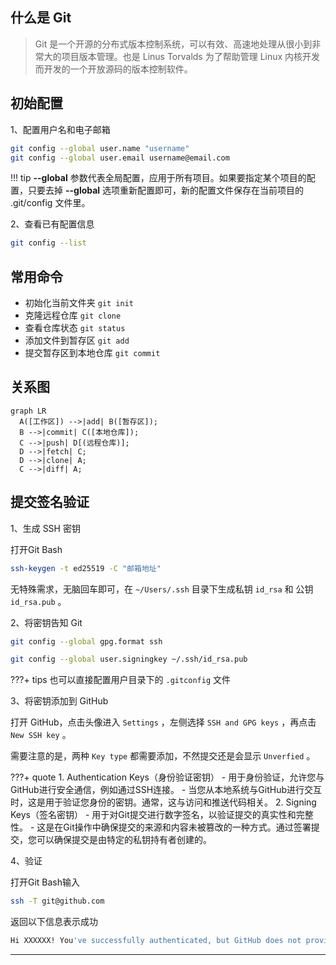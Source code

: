 ## 什么是 Git

> Git 是一个开源的分布式版本控制系统，可以有效、高速地处理从很小到非常大的项目版本管理。也是 Linus Torvalds 为了帮助管理 Linux 内核开发而开发的一个开放源码的版本控制软件。

## 初始配置

1、配置用户名和电子邮箱

```bash
git config --global user.name "username"
git config --global user.email username@email.com
```

!!! tip
	**--global** 参数代表全局配置，应用于所有项目。如果要指定某个项目的配置，只要去掉 **--global** 选项重新配置即可，新的配置文件保存在当前项目的 .git/config 文件里。

2、查看已有配置信息

```bash
git config --list
```

## 常用命令

- 初始化当前文件夹 `git init`
- 克隆远程仓库 `git clone`
- 查看仓库状态 `git status`
- 添加文件到暂存区 `git add`
- 提交暂存区到本地仓库 `git commit`

## 关系图

``` mermaid
graph LR
  A([工作区]) -->|add| B([暂存区]);
  B -->|commit| C([本地仓库]);
  C -->|push| D[(远程仓库)];
  D -->|fetch| C;
  D -->|clone| A;
  C -->|diff| A;
```

## 提交签名验证

1、生成 SSH 密钥

打开Git Bash

```bash
ssh-keygen -t ed25519 -C "邮箱地址"
```

无特殊需求，无脑回车即可，在  `~/Users/.ssh` 目录下生成私钥 `id_rsa` 和 公钥`id_rsa.pub` 。

2、将密钥告知 Git

```bash
git config --global gpg.format ssh
```

```bash
git config --global user.signingkey ~/.ssh/id_rsa.pub
```

???+ tips 
	也可以直接配置用户目录下的 `.gitconfig` 文件

3、将密钥添加到 GitHub

打开 GitHub，点击头像进入 `Settings` ，左侧选择 `SSH and GPG keys` ，再点击 `New SSH key` 。

需要注意的是，两种 `Key type` 都需要添加，不然提交还是会显示 `Unverfied` 。

???+ quote
	1. Authentication Keys（身份验证密钥）
		- 用于身份验证，允许您与GitHub进行安全通信，例如通过SSH连接。
		- 当您从本地系统与GitHub进行交互时，这是用于验证您身份的密钥。通常，这与访问和推送代码相关。
	2. Signing Keys（签名密钥）
		- 用于对Git提交进行数字签名，以验证提交的真实性和完整性。
		- 这是在Git操作中确保提交的来源和内容未被篡改的一种方式。通过签署提交，您可以确保提交是由特定的私钥持有者创建的。

4、验证

打开Git Bash输入
```bash
ssh -T git@github.com
```

返回以下信息表示成功

```bash
Hi XXXXXX! You've successfully authenticated, but GitHub does not provide shell access.
```

---


